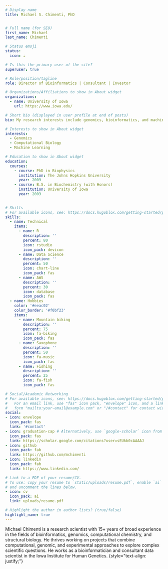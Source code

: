 ```yaml
---
# Display name
title: Michael S. Chimenti, PhD


# Full name (for SEO)
first_name: Michael
last_name: Chimenti

# Status emoji
status:
  icon: ☕️

# Is this the primary user of the site?
superuser: true

# Role/position/tagline
role: Director of Bioinformatics | Consultant | Investor

# Organizations/Affiliations to show in About widget
organizations:
  - name: University of Iowa 
    url: https://www.iowa.edu/

# Short bio (displayed in user profile at end of posts)
bio: My research interests include genomics, bioinformatics, and machine learning.

# Interests to show in About widget
interests:
  - Genomics
  - Computational Biology
  - Machine Learning

# Education to show in About widget
education:
  courses:
    - course: PhD in Biophysics
      institution: The Johns Hopkins University
      year: 2009
    - course: B.S. in Biochemistry (with Honors)
      institution: University of Iowa
      year: 2003
    

# Skills
# For available icons, see: https://docs.hugoblox.com/getting-started/page-builder/#icons
skills:
  - name: Technical
    items:
      - name: R
        description: ''
        percent: 80
        icon: rstudio
        icon_pack: devicon
      - name: Data Science
        description: ''
        percent: 50
        icon: chart-line
        icon_pack: fas
      - name: AWS
        description: ''
        percent: 30
        icon: database
        icon_pack: fas
  - name: Hobbies
    color: '#eeac02'
    color_border: '#f0bf23'
    items:
      - name: Mountain biking
        description: ''
        percent: 75
        icon: fa-biking
        icon_pack: fas
      - name: Saxophone
        description: ''
        percent: 50
        icon: fa-music
        icon_pack: fas
      - name: Fishing
        description: ''
        percent: 25
        icon: fa-fish
        icon_pack: fas

# Social/Academic Networking
# For available icons, see: https://docs.hugoblox.com/getting-started/page-builder/#icons
#   For an email link, use "fas" icon pack, "envelope" icon, and a link in the
#   form "mailto:your-email@example.com" or "/#contact" for contact widget.
social:
- icon: envelope
  icon_pack: fas
  link: '#contact'
- icon: graduation-cap # Alternatively, use `google-scholar` icon from `ai` icon pack
  icon_pack: fas
  link: https://scholar.google.com/citations?user=sEUkb0cAAAAJ
- icon: github
  icon_pack: fab
  link: https://github.com/mchimenti
- icon: linkedin
  icon_pack: fab
  link: https://www.linkedin.com/

# Link to a PDF of your resume/CV.
# To use: copy your resume to `static/uploads/resume.pdf`, enable `ai` icons in `params.yaml`,
# and uncomment the lines below.
- icon: cv
  icon_pack: ai
  link: uploads/resume.pdf

# Highlight the author in author lists? (true/false)
highlight_name: true
---
```


Michael Chimenti is a research scientist with 15+ years of broad experience in the fields of bioinformatics, genomics, computational chemistry, and structural biology.  He thrives working on projects that combine computational, genomic, and experimental approaches to explore complex scientific questions.  He works as a bioinformatician and consultant data scientist in the Iowa Institute for Human Genetics.
{style="text-align: justify;"}
